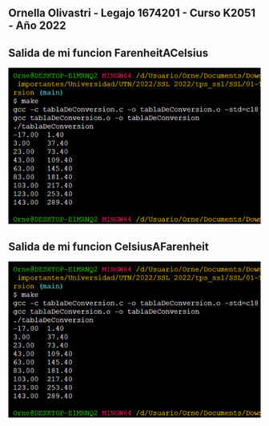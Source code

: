 ## Ornella Olivastri - Legajo 1674201 - Curso K2051 - Año 2022 

## Salida de mi funcion FarenheitACelsius
![](salida_FarenheitACelsius.PNG)

## Salida de mi funcion CelsiusAFarenheit
![](salida_celsiusAFarenheit.PNG)
